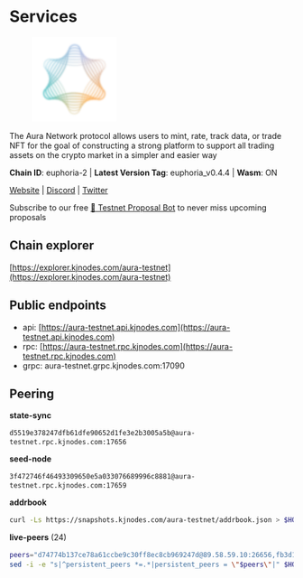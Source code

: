 # Services

<figure><img src="https://raw.githubusercontent.com/kj89/cosmos-images/main/logos/aura.png" width="150" alt=""><figcaption></figcaption></figure>

The Aura Network protocol allows users to mint, rate, track data,  or trade NFT for the goal of constructing a strong platform to  support all trading assets on the crypto market in a simpler and easier way

**Chain ID**: euphoria-2 | **Latest Version Tag**: euphoria_v0.4.4 | **Wasm**: ON

[Website](https://aura.network) | [Discord](https://discord.gg/hpvF5QcWRf) | [Twitter](https://twitter.com/AuraNetworkHQ)



Subscribe to our free [🤖 Testnet Proposal Bot](https://t.me/kjnodes_testnet_proposal_bot) to never miss upcoming proposals


## Chain explorer
[https://explorer.kjnodes.com/aura-testnet](https://explorer.kjnodes.com/aura-testnet)

## Public endpoints

* api: [https://aura-testnet.api.kjnodes.com](https://aura-testnet.api.kjnodes.com)
* rpc: [https://aura-testnet.rpc.kjnodes.com](https://aura-testnet.rpc.kjnodes.com)
* grpc: aura-testnet.grpc.kjnodes.com:17090

## Peering

**state-sync**

```text
d5519e378247dfb61dfe90652d1fe3e2b3005a5b@aura-testnet.rpc.kjnodes.com:17656
```

**seed-node**

```text
3f472746f46493309650e5a033076689996c8881@aura-testnet.rpc.kjnodes.com:17659
```

**addrbook**
```bash
curl -Ls https://snapshots.kjnodes.com/aura-testnet/addrbook.json > $HOME/.aura/config/addrbook.json
```

**live-peers** (24)
```bash
peers="d74774b137ce78a61ccbe9c30ff8ec8cb969247d@89.58.59.10:26656,fb3d13cb2e8ad1a1cae7dc1f21c62411007df9f8@85.10.193.246:33656,0770c2687cc34d59ca62270960d3ffcad6e42cf8@65.108.233.44:21656,fdcc8f1ca406213d79947c5f38920a085ed90c0f@144.202.72.17:26676,d5519e378247dfb61dfe90652d1fe3e2b3005a5b@65.109.68.190:17656,3152129889968fe62faca92c7dd95bae190c92e5@135.181.142.60:15602,241bd90cceab3ca7d5d4bcf79bca22c6255ec94b@135.148.233.0:26656,1e9b7325e120a3d511eec20a3199c2218343fcd3@65.108.105.99:28656,9735c8bb1551d210ea6021f5c7ea3f288ba888df@65.109.38.111:21756,7812205773ac30f3d47200ac2391c79896c60135@54.254.220.113:26656,ab2b8330cd137984de0654561a31f461d8433424@88.99.3.158:21756,38b49491b5eb8e4edb31e81acbadc42d50047a9e@66.206.2.162:27656,94f09cc1e0d2357c8c8423589c42dc7721387a60@176.9.44.113:26686,b2394ad608075aa405cdf4ab55e36376d93f7b1d@65.108.206.118:56656,bfef15bb8b4cbc4fb777aa33e75e6064cc1ba5bf@185.144.99.14:26656,e3dbeeeb2dea9912610b92a436dfe3cb831a94e4@65.108.195.29:36126,9df9e8307e3e671c9bcd1a23f0b73b45f2b8003d@65.109.88.251:35656,5c2a752c9b1952dbed075c56c600c3a79b58c395@195.3.220.57:26966,b130852645cc3d7925cfccd14d97425a2260e7ec@65.109.82.106:19656,e4d8765b82baf3f69c0dc6e5e0488705fa3ceddd@95.217.144.107:21756,2e1407476ad3566eb11ac92ad1df4782c7ba83dd@18.143.61.108:26656,b8cea6f8d111a82dbc514db378953a5b5deeb9ab@65.109.92.235:35656,e874935eee84c8313dbb52ba497aed2d8d1f1245@65.108.237.231:27656,7cad1bcb2ad777dba21840832341f2ce14bae1a5@5.75.174.126:26656"
sed -i -e "s|^persistent_peers *=.*|persistent_peers = \"$peers\"|" $HOME/.aura/config/config.toml
```
